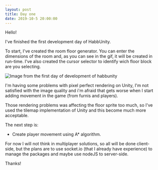 ```yaml
---
layout: post
title: Day one
date: 2019-10-5 20:00:00
---
```


Hello!

I've finished the first development day of HabbUnity.

To start, I've created the room floor generator. You can enter the dimensions of the room and, as you can see in the gif, it will be created in run-time.
I've also created the cursor selector to identify wich floor block are you selecting.

![Image from the first day of development of habbunity](https://i.imgur.com/VOXTqiX.gif)

I'm having some problems with pixel perfect rendering on Unity, I'm not satisfied with the image quality and i'm afraid that gets worse when I start adding movement in the game (from furnis and players).

Those rendering problems was affecting the floor sprite too much, so I've used the tilemap implementation of Unity and this become much more acceptable.

The next step is:
- Create player movement using A* algorithm.

For now I will not think in multiplayer solutions, so all will be done client-side, but the plans are to use socket.io (that I already have experience) to manage the packages and maybe use nodeJS to server-side.

Thanks!
